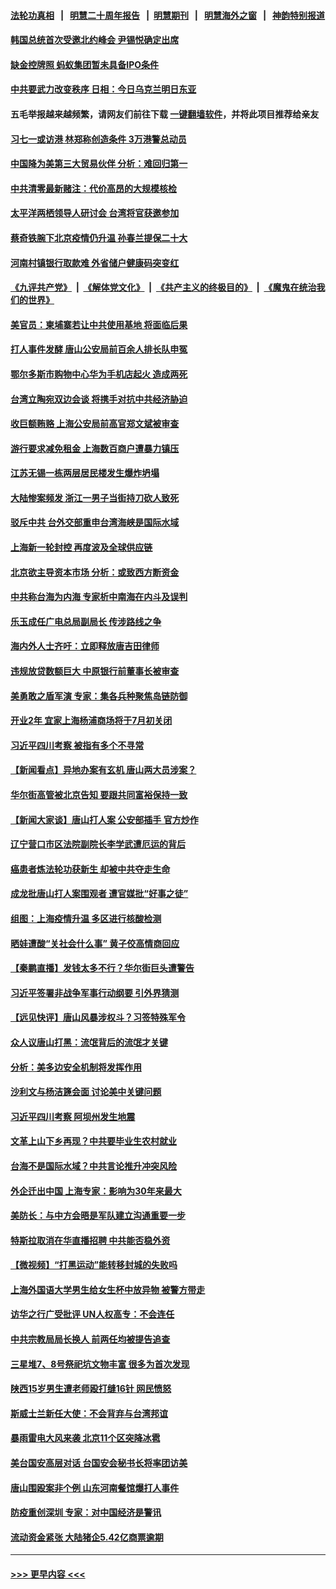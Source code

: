 #### [法轮功真相](https://github.com/gfw-breaker/truth/blob/master/README.md?t=0) &nbsp;&nbsp;|&nbsp;&nbsp; [明慧二十周年报告](https://github.com/gfw-breaker/mh-reports/blob/master/README.md?t=0) &nbsp;&nbsp;|&nbsp;&nbsp;[明慧期刊](https://github.com/gfw-breaker/mh-qikan) &nbsp;&nbsp;|&nbsp;&nbsp; [明慧海外之窗](https://github.com/gfw-breaker/mh-news/blob/master/README.md?t=0) &nbsp;&nbsp;|&nbsp;&nbsp; [神韵特别报道](https://github.com/gfw-breaker/mh-news/blob/master/shenyun.md?t=0)
#### [韩国总统首次受邀北约峰会 尹锡悦确定出席](../pages/nsc413/n13759570.md?t=06150151) 
#### [缺金控牌照 蚂蚁集团暂未具备IPO条件](../pages/nsc413/n13759566.md?t=06150151) 
#### [中共要武力改变秩序 日相：今日乌克兰明日东亚](../pages/nsc413/n13759553.md?t=06150151) 
#### 五毛举报越来越频繁，请网友们前往下载 [一键翻墙软件](https://github.com/gfw-breaker/ssr-accounts)，并将此项目推荐给亲友
#### [习七一或访港 林郑称创造条件 3万港警总动员](../pages/nsc413/n13759375.md?t=06150151) 
#### [中国降为美第三大贸易伙伴 分析：难回归第一](../pages/nsc413/n13759515.md?t=06150151) 
#### [中共清零最新赌注：代价高昂的大规模核检](../pages/nsc413/n13759358.md?t=06150151) 
#### [太平洋两栖领导人研讨会 台湾将官获邀参加](../pages/nsc413/n13759374.md?t=06150151) 
#### [蔡奇铁腕下北京疫情仍升温 孙春兰提保二十大](../pages/nsc413/n13759380.md?t=06150151) 
#### [河南村镇银行取款难 外省储户健康码突变红](../pages/nsc413/n13759252.md?t=06150151) 
#### [《九评共产党》](https://github.com/begood0513/9ping.md/blob/master/README.md) &nbsp;|&nbsp; [《解体党文化》](../../../../jtdwh.md/blob/master/README.md)  &nbsp;|&nbsp; [《共产主义的终极目的》](../../../../gczydzjmd.md/blob/master/README.md) &nbsp;|&nbsp; [《魔鬼在统治我们的世界》](../../../../mgztzwmdsj.md/blob/master/README.md) 
#### [美官员：柬埔寨若让中共使用基地 将面临后果](../pages/nsc413/n13759316.md?t=06150151) 
#### [打人事件发酵 唐山公安局前百余人排长队申冤](../pages/nsc413/n13759336.md?t=06150151) 
#### [鄂尔多斯市购物中心华为手机店起火 造成两死](../pages/nsc413/n13759348.md?t=06150151) 
#### [台湾立陶宛双边会谈 将携手对抗中共经济胁迫](../pages/nsc413/n13759102.md?t=06150151) 
#### [收巨额贿赂 上海公安局前高官郑文斌被审查](../pages/nsc413/n13759263.md?t=06150151) 
#### [游行要求减免租金 上海数百商户遭暴力镇压](../pages/nsc413/n13758798.md?t=06150151) 
#### [江苏无锡一栋两层居民楼发生爆炸坍塌](../pages/nsc413/n13759282.md?t=06150151) 
#### [大陆惨案频发 浙江一男子当街持刀砍人致死](../pages/nsc413/n13759256.md?t=06150151) 
#### [驳斥中共 台外交部重申台湾海峡是国际水域](../pages/nsc413/n13759192.md?t=06150151) 
#### [上海新一轮封控 再度波及全球供应链](../pages/nsc413/n13759222.md?t=06150151) 
#### [北京欲主导资本市场 分析：或致西方断资金](../pages/nsc413/n13759138.md?t=06150151) 
#### [中共称台海为内海 专家析中南海在内斗及误判](../pages/nsc413/n13758772.md?t=06150151) 
#### [乐玉成任广电总局副局长 传涉路线之争](../pages/nsc413/n13759161.md?t=06150151) 
#### [海内外人士齐吁：立即释放唐吉田律师](../pages/nsc413/n13759126.md?t=06150151) 
#### [违规放贷数额巨大 中原银行前董事长被审查](../pages/nsc413/n13759164.md?t=06150151) 
#### [美勇敢之盾军演 专家：集各兵种聚焦岛链防御](../pages/nsc413/n13759109.md?t=06150151) 
#### [开业2年 宜家上海杨浦商场将于7月初关闭](../pages/nsc413/n13759069.md?t=06150151) 
#### [习近平四川考察 被指有多个不寻常](../pages/nsc413/n13759077.md?t=06150151) 
#### [【新闻看点】异地办案有玄机 唐山两大员涉案？](../pages/nsc413/n13758997.md?t=06150151) 
#### [华尔街高管被北京告知 要跟共同富裕保持一致](../pages/nsc413/n13759067.md?t=06150151) 
#### [【新闻大家谈】唐山打人案 公安部插手 官方炒作](../pages/nsc413/n13759080.md?t=06150151) 
#### [辽宁营口市区法院副院长李学武遭厄运的背后](../pages/nsc413/n13757782.md?t=06150151) 
#### [癌患者炼法轮功获新生 却被中共夺走生命](../pages/nsc413/n13758724.md?t=06150151) 
#### [成龙批唐山打人案围观者 遭官媒批“好事之徒”](../pages/nsc413/n13758995.md?t=06150151) 
#### [组图：上海疫情升温 多区进行核酸检测](../pages/nsc413/n13758594.md?t=06150151) 
#### [晒娃遭酸“关社会什么事” 黄子佼高情商回应](../pages/nsc413/n13758950.md?t=06150151) 
#### [【秦鹏直播】发钱太多不行？华尔街巨头遭警告](../pages/nsc413/n13758979.md?t=06150151) 
#### [习近平签署非战争军事行动纲要 引外界猜测](../pages/nsc413/n13758963.md?t=06150151) 
#### [【远见快评】唐山风暴涉权斗？习签特殊军令](../pages/nsc413/n13758992.md?t=06150151) 
#### [众人议唐山打黑：流氓背后的流氓才关键](../pages/nsc413/n13758614.md?t=06150151) 
#### [分析：美多边安全机制将发挥作用](../pages/nsc413/n13758780.md?t=06150151) 
#### [沙利文与杨洁篪会面 讨论美中关键问题](../pages/nsc413/n13758918.md?t=06150151) 
#### [习近平四川考察 阿坝州发生地震](../pages/nsc413/n13758914.md?t=06150151) 
#### [文革上山下乡再现？中共要毕业生农村就业](../pages/nsc413/n13758857.md?t=06150151) 
#### [台海不是国际水域？中共言论推升冲突风险](../pages/nsc413/n13758829.md?t=06150151) 
#### [外企迁出中国 上海专家：影响为30年来最大](../pages/nsc413/n13758317.md?t=06150151) 
#### [美防长：与中方会晤是军队建立沟通重要一步](../pages/nsc413/n13758740.md?t=06150151) 
#### [特斯拉取消在华直播招聘 中共能否稳外资](../pages/nsc413/n13758840.md?t=06150151) 
#### [【微视频】“打黑运动”能转移封城的失败吗](../pages/nsc413/n13758771.md?t=06150151) 
#### [上海外国语大学男生给女生杯中放异物 被警方带走](../pages/nsc413/n13758438.md?t=06150151) 
#### [访华之行广受批评 UN人权高专：不会连任](../pages/nsc413/n13758655.md?t=06150151) 
#### [中共宗教局局长换人 前两任均被提告追查](../pages/nsc413/n13758592.md?t=06150151) 
#### [三星堆7、8号祭祀坑文物丰富 很多为首次发现](../pages/nsc413/n13758629.md?t=06150151) 
#### [陕西15岁男生遭老师殴打缝16针 网民愤怒](../pages/nsc413/n13758573.md?t=06150151) 
#### [斯威士兰新任大使：不会背弃与台湾邦谊](../pages/nsc413/n13758561.md?t=06150151) 
#### [暴雨雷电大风来袭 北京11个区突降冰雹](../pages/nsc413/n13758385.md?t=06150151) 
#### [美台国安高层对话 台国安会秘书长将率团访美](../pages/nsc413/n13758511.md?t=06150151) 
#### [唐山围殴案非个例 山东河南餐馆爆打人事件](../pages/nsc413/n13758535.md?t=06150151) 
#### [防疫重创深圳 专家：对中国经济是警讯](../pages/nsc413/n13758467.md?t=06150151) 
#### [流动资金紧张 大陆猪企5.42亿商票逾期](../pages/nsc413/n13758510.md?t=06150151) 

----
#### [ >>> 更早内容 <<< ](../indexes/nsc413-earlier.md)
